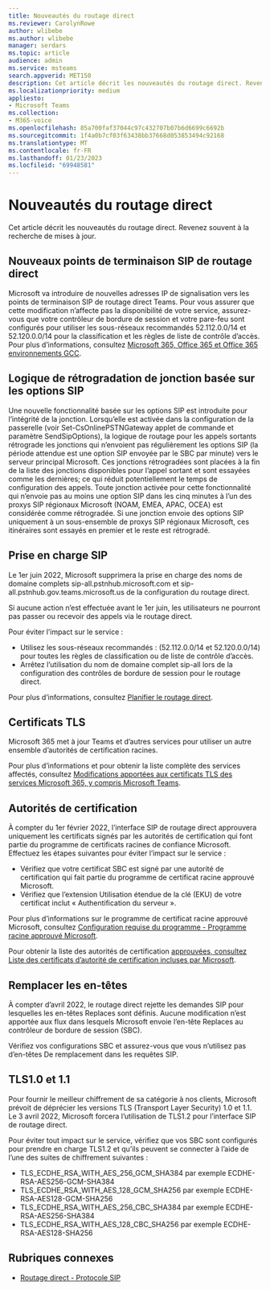 ```yaml
---
title: Nouveautés du routage direct
ms.reviewer: CarolynRowe
author: wlibebe
ms.author: wlibebe
manager: serdars
ms.topic: article
audience: admin
ms.service: msteams
search.appverid: MET150
description: Cet article décrit les nouveautés du routage direct. Revenez souvent à la recherche de mises à jour.
ms.localizationpriority: medium
appliesto:
- Microsoft Teams
ms.collection:
- M365-voice
ms.openlocfilehash: 85a700faf37044c97c432707b07b6d6699c6692b
ms.sourcegitcommit: 1f4a0b7cf03f63438bb37668d053853494c92168
ms.translationtype: MT
ms.contentlocale: fr-FR
ms.lasthandoff: 01/23/2023
ms.locfileid: "69948581"
---
```

# <a name="whats-new-for-direct-routing"></a>Nouveautés du routage direct

Cet article décrit les nouveautés du routage direct. Revenez souvent à la recherche de mises à jour.

## <a name="new-direct-routing-sip-endpoints"></a>Nouveaux points de terminaison SIP de routage direct 

Microsoft va introduire de nouvelles adresses IP de signalisation vers les points de terminaison SIP de routage direct Teams. Pour vous assurer que cette modification n’affecte pas la disponibilité de votre service, assurez-vous que votre contrôleur de bordure de session et votre pare-feu sont configurés pour utiliser les sous-réseaux recommandés 52.112.0.0/14 et 52.120.0.0/14 pour la classification et les règles de liste de contrôle d’accès. Pour plus d’informations, consultez [Microsoft 365, Office 365 et Office 365 environnements GCC](direct-routing-plan.md#microsoft-365-office-365-and-office-365-gcc-environments).  

## <a name="trunk-demoting-logic-based-on-sip-options"></a>Logique de rétrogradation de jonction basée sur les options SIP

Une nouvelle fonctionnalité basée sur les options SIP est introduite pour l’intégrité de la jonction. Lorsqu’elle est activée dans la configuration de la passerelle (voir Set-CsOnlinePSTNGateway applet de commande et paramètre SendSipOptions), la logique de routage pour les appels sortants rétrograde les jonctions qui n’envoient pas régulièrement les options SIP (la période attendue est une option SIP envoyée par le SBC par minute) vers le serveur principal Microsoft. Ces jonctions rétrogradées sont placées à la fin de la liste des jonctions disponibles pour l’appel sortant et sont essayées comme les dernières; ce qui réduit potentiellement le temps de configuration des appels.
Toute jonction activée pour cette fonctionnalité qui n’envoie pas au moins une option SIP dans les cinq minutes à l’un des proxys SIP régionaux Microsoft (NOAM, EMEA, APAC, OCEA) est considérée comme rétrogradée. Si une jonction envoie des options SIP uniquement à un sous-ensemble de proxys SIP régionaux Microsoft, ces itinéraires sont essayés en premier et le reste est rétrogradé.


## <a name="sip-support"></a>Prise en charge SIP

Le 1er juin 2022, Microsoft supprimera la prise en charge des noms de domaine complets sip-all.pstnhub.microsoft.com et sip-all.pstnhub.gov.teams.microsoft.us de la configuration du routage direct.

Si aucune action n’est effectuée avant le 1er juin, les utilisateurs ne pourront pas passer ou recevoir des appels via le routage direct.

Pour éviter l’impact sur le service :

- Utilisez les sous-réseaux recommandés : (52.112.0.0/14 et 52.120.0.0/14) pour toutes les règles de classification ou de liste de contrôle d’accès.
- Arrêtez l’utilisation du nom de domaine complet sip-all lors de la configuration des contrôles de bordure de session pour le routage direct.

Pour plus d’informations, consultez [Planifier le routage direct](direct-routing-plan.md).

## <a name="tls-certificates"></a>Certificats TLS

Microsoft 365 met à jour Teams et d’autres services pour utiliser un autre ensemble d’autorités de certification racines.

Pour plus d’informations et pour obtenir la liste complète des services affectés, consultez [Modifications apportées aux certificats TLS des services Microsoft 365, y compris Microsoft Teams](https://techcommunity.microsoft.com/t5/microsoft-teams-blog/tls-certificate-changes-to-microsoft-365-services-including/ba-p/3249676).

## <a name="certificate-authorities"></a>Autorités de certification

À compter du 1er février 2022, l’interface SIP de routage direct approuvera uniquement les certificats signés par les autorités de certification qui font partie du programme de certificats racines de confiance Microsoft. Effectuez les étapes suivantes pour éviter l’impact sur le service :

- Vérifiez que votre certificat SBC est signé par une autorité de certification qui fait partie du programme de certificat racine approuvé Microsoft.
- Vérifiez que l’extension Utilisation étendue de la clé (EKU) de votre certificat inclut « Authentification du serveur ».

Pour plus d’informations sur le programme de certificat racine approuvé Microsoft, consultez [Configuration requise du programme - Programme racine approuvé Microsoft](/security/trusted-root/program-requirements).

Pour obtenir la liste des autorités de certification [approuvées, consultez Liste des certificats d’autorité de certification incluses par Microsoft](https://ccadb-public.secure.force.com/microsoft/IncludedCACertificateReportForMSFT).

## <a name="replace-headers"></a>Remplacer les en-têtes

À compter d’avril 2022, le routage direct rejette les demandes SIP pour lesquelles les en-têtes Replaces sont définis. Aucune modification n’est apportée aux flux dans lesquels Microsoft envoie l’en-tête Replaces au contrôleur de bordure de session (SBC).

Vérifiez vos configurations SBC et assurez-vous que vous n’utilisez pas d’en-têtes De remplacement dans les requêtes SIP.

## <a name="tls10-and-11"></a>TLS1.0 et 1.1

Pour fournir le meilleur chiffrement de sa catégorie à nos clients, Microsoft prévoit de déprécier les versions TLS (Transport Layer Security) 1.0 et 1.1. Le 3 avril 2022, Microsoft forcera l’utilisation de TLS1.2 pour l’interface SIP de routage direct.

Pour éviter tout impact sur le service, vérifiez que vos SBC sont configurés pour prendre en charge TLS1.2 et qu’ils peuvent se connecter à l’aide de l’une des suites de chiffrement suivantes :

- TLS_ECDHE_RSA_WITH_AES_256_GCM_SHA384 par exemple ECDHE-RSA-AES256-GCM-SHA384
- TLS_ECDHE_RSA_WITH_AES_128_GCM_SHA256 par exemple ECDHE-RSA-AES128-GCM-SHA256
- TLS_ECDHE_RSA_WITH_AES_256_CBC_SHA384 par exemple ECDHE-RSA-AES256-SHA384
- TLS_ECDHE_RSA_WITH_AES_128_CBC_SHA256 par exemple ECDHE-RSA-AES128-SHA256

## <a name="related-topics"></a>Rubriques connexes

- [Routage direct - Protocole SIP](direct-routing-protocols-sip.md)
